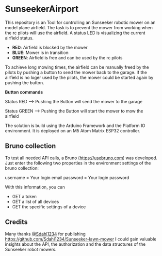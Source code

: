 # SunseekerAirport

This repository is an Tool for controlling an Sunseeker robotic mower on an model plane airfield. The task is to prevent the mower from working when the rc pilots will use the airfield. A status LED is visualizing the current airfield status. 

* **RED**: Airfield is blocked by the mower
* **BLUE**: Mower is in transition
* **GREEN**: Airfield is free and can be used by the rc pilots

To achieve long mowing times, the airfield can be manually freed by the pilots by pushing a button to send the mower back to the garage. If the airfield is no loger used by the pilots, the mower could be started again by pushing the button.

**Button commands**

Status RED --> Pushing the Button will send the mower to the garage

Status GREEN --> Pushing the Button will start the mower to mow the airfield

The solution is build using the Arduino Framework and the Platform IO environment. It is deployed on an M5 Atom Matrix ESP32 controller. 

## Bruno collection

To test all needed API calls, a Bruno (https://usebruno.com) was developed. Just enter the following two properties in the environment settings of the bruno collection:

username = Your login email 
password = Your login password

With this information, you can 

* GET a token
* GET a list of all devices
* GET the specific settings of a device



## Credits

Many thanks [@Sdahl1234](https://github.com/Sdahl1234) for publishing https://github.com/Sdahl1234/Sunseeker-lawn-mower I could gain valuable insights about the API, the authorization and the data structures of the Sunseeker robot mowers. 

